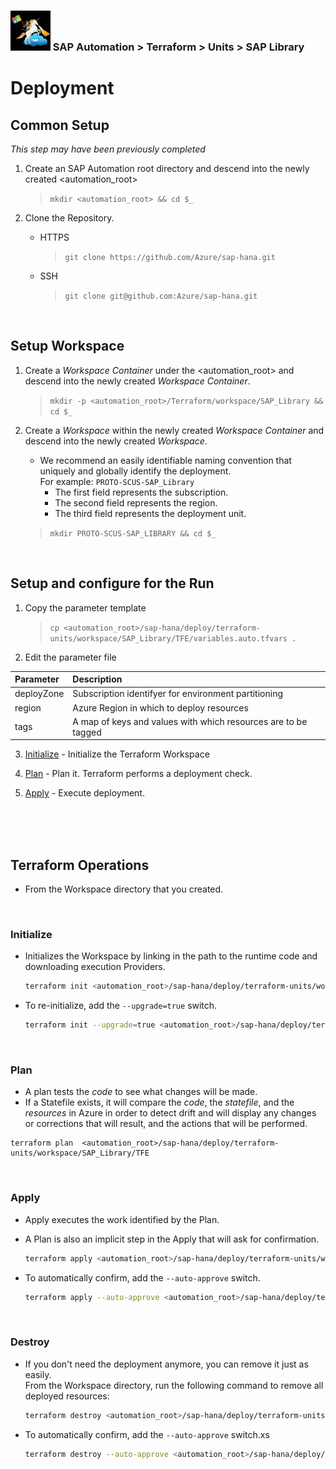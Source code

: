 ### <img src="../../../../documentation/assets/UnicornSAPBlack256x256.png" width="64px"> SAP Automation > Terraform > Units > SAP Library
# Deployment

## Common Setup
*This step may have been previously completed*
1. Create an SAP Automation root directory and descend into the newly created <automation_root>

   > `mkdir <automation_root> && cd $_`

2. Clone the Repository.

   - HTTPS

     > `git clone https://github.com/Azure/sap-hana.git`

   - SSH

     > `git clone git@github.com:Azure/sap-hana.git`

<br>

## Setup Workspace

1. Create a *Workspace Container* under the <automation_root> and descend into the newly created *Workspace Container*.

   > `mkdir -p <automation_root>/Terraform/workspace/SAP_Library && cd $_`

2. Create a *Workspace* within the newly created *Workspace Container* and descend into the newly created *Workspace*.
   - We recommend an easily identifiable naming convention that uniquely and globally identify the deployment.
   <br>For example: `PROTO-SCUS-SAP_Library`
     - The first  field represents the subscription.
     - The second field represents the region.
     - The third  field represents the deployment unit.

   > `mkdir PROTO-SCUS-SAP_LIBRARY && cd $_`

<br>

## Setup and configure for the Run

1. Copy the parameter template

    > `cp <automation_root>/sap-hana/deploy/terraform-units/workspace/SAP_Library/TFE/variables.auto.tfvars .`

2. Edit the parameter file

| Parameter  | Description                                                    |
| :---       | :---                                                           |
| deployZone | Subscription identifyer for environment partitioning           |
| region     | Azure Region in which to deploy resources                      |
| tags       | A map of keys and values with which resources are to be tagged |

3. [Initialize](#initialize) - Initialize the Terraform Workspace

4. [Plan](#plan) - Plan it. Terraform performs a deployment check.

5. [Apply](#apply) - Execute deployment.

<br><br><br>

## Terraform Operations

- From the Workspace directory that you created.

<br>

### Initialize

- Initializes the Workspace by linking in the path to the runtime code and downloading execution Providers.

  ```bash
  terraform init <automation_root>/sap-hana/deploy/terraform-units/workspace/SAP_Library/TFE
  ```

- To re-initialize, add the `--upgrade=true` switch.

  ```bash
  terraform init --upgrade=true <automation_root>/sap-hana/deploy/terraform-units/workspace/SAP_Library/TFE
  ```

<br>

### Plan

- A plan tests the *code* to see what changes will be made.
- If a Statefile exists, it will compare the *code*, the *statefile*, and the *resources* in Azure in order to detect drift and will display any changes or corrections that will result, and the actions that will be performed.

```
terraform plan  <automation_root>/sap-hana/deploy/terraform-units/workspace/SAP_Library/TFE
```

<br>

### Apply

- Apply executes the work identified by the Plan.
- A Plan is also an implicit step in the Apply that will ask for confirmation.

  ```bash
  terraform apply <automation_root>/sap-hana/deploy/terraform-units/workspace/SAP_Library/TFE
  ```

- To automatically confirm, add the `--auto-approve` switch.

  ```bash
  terraform apply --auto-approve <automation_root>/sap-hana/deploy/terraform-units/workspace/SAP_Library/TFE
  ```

<br>

### Destroy

- If you don't need the deployment anymore, you can remove it just as easily.
  <br>From the Workspace directory, run the following command to remove all deployed resources:

  ```bash
  terraform destroy <automation_root>/sap-hana/deploy/terraform-units/workspace/SAP_Library/TFE
  ```

- To automatically confirm, add the `--auto-approve` switch.xs


  ```bash
  terraform destroy --auto-approve <automation_root>/sap-hana/deploy/terraform-units/workspace/SAP_Library/TFE
  ```
